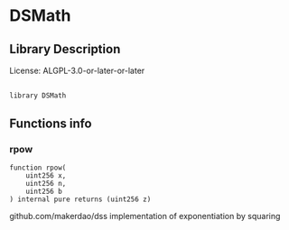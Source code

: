 # DSMath

## Library Description


License: ALGPL-3.0-or-later-or-later

## 

```solidity
library DSMath
```


## Functions info

### rpow

```solidity
function rpow(
    uint256 x,
    uint256 n,
    uint256 b
) internal pure returns (uint256 z)
```

github.com/makerdao/dss implementation of exponentiation by squaring
